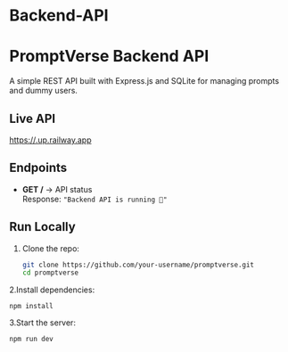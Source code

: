 # Backend-API
# PromptVerse Backend API

A simple REST API built with Express.js and SQLite for managing prompts and dummy users.

## Live API
[https://<your-url>.up.railway.app](https://distinguished-adventure-production.up.railway.app/)

## Endpoints

- **GET /** → API status  
  Response: `"Backend API is running 🚀"`



## Run Locally

1. Clone the repo:
   ```bash
   git clone https://github.com/your-username/promptverse.git
   cd promptverse

2.Install dependencies:
    
    npm install
3.Start the server:
    
    npm run dev


